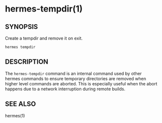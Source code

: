 hermes-tempdir(1)
==================

## SYNOPSIS

Create a tempdir and remove it on exit.

`hermes tempdir`

## DESCRIPTION

The `hermes-tempdir` command is an internal command used by other hermes commands to ensure temporary
directories are removed when higher level commands are aborted. This is especially useful
when the abort happens due to a network interruption during remote builds.

## SEE ALSO

hermes(1)
